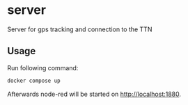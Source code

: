# server

Server for gps tracking and connection to the TTN

## Usage

Run following command:

```bash
docker compose up
```
Afterwards node-red will be started on <http://localhost:1880>.
